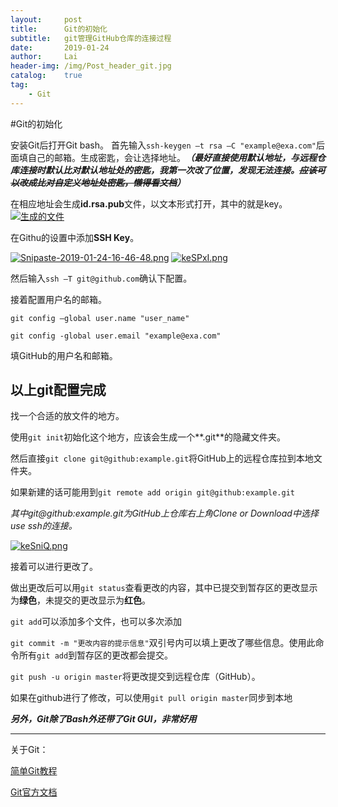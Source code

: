 ```yaml
---
layout:		post
title:		Git的初始化
subtitle:	git管理GitHub仓库的连接过程
date:		2019-01-24
author:		Lai
header-img:	/img/Post_header_git.jpg
catalog:	true
tag:
    - Git
---
```

#Git的初始化

安装Git后打开Git bash。
首先输入`ssh-keygen –t rsa –C "example@exa.com"`后面填自己的邮箱。生成密匙，会让选择地址。***（最好直接使用默认地址，与远程仓库连接时默认比对默认地址处的密匙，我第一次改了位置，发现无法连接。~~应该可以改成比对自定义地址处密匙，懒得看文档~~）***

在相应地址会生成**id.rsa.pub**文件，以文本形式打开，其中的就是key。
[![生成的文件](https://s2.ax1x.com/2019/01/24/kZzZC9.png)](https://imgchr.com/i/kZzZC9)

在Githu的设置中添加**SSH Key**。

[![Snipaste-2019-01-24-16-46-48.png](https://i.postimg.cc/TYzcGtq9/Snipaste-2019-01-24-16-46-48.png)](https://postimg.cc/RNTtLQY6)
[![keSPxI.png](https://s2.ax1x.com/2019/01/24/keSPxI.png)](https://imgchr.com/i/keSPxI)

然后输入`ssh –T git@github.com`确认下配置。

接着配置用户名的邮箱。

`git config –global user.name "user_name"`

`git config -global user.email "example@exa.com"`

填GitHub的用户名和邮箱。

**以上git配置完成**
--------
找一个合适的放文件的地方。

使用`git init`初始化这个地方，应该会生成一个**.git**的隐藏文件夹。

然后直接`git clone git@github:example.git`将GitHub上的远程仓库拉到本地文件夹。

如果新建的话可能用到`git remote add origin git@github:example.git`

*其中git@github:example.git为GitHub上仓库右上角Clone or Download中选择use ssh的连接。*

[![keSniQ.png](https://s2.ax1x.com/2019/01/24/keSniQ.png)](https://imgchr.com/i/keSniQ)

接着可以进行更改了。

做出更改后可以用`git status`查看更改的内容，其中已提交到暂存区的更改显示为**绿色**，未提交的更改显示为**红色**。

`git add`可以添加多个文件，也可以多次添加

`git commit -m "更改内容的提示信息"`双引号内可以填上更改了哪些信息。使用此命令所有`git add`到暂存区的更改都会提交。

`git push -u origin master`将更改提交到远程仓库（GitHub）。

如果在github进行了修改，可以使用`git pull origin master`同步到本地

***另外，Git除了Bash外还带了Git GUI，非常好用***

--------

关于Git：

[简单Git教程](https://www.liaoxuefeng.com/wiki/0013739516305929606dd18361248578c67b8067c8c017b000/001374385852170d9c7adf13c30429b9660d0eb689dd43a000)

[Git官方文档](https://progit.bootcss.com/)